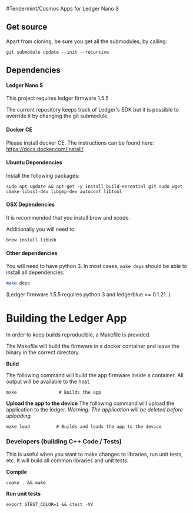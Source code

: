 #Tendermint/Cosmos Apps for Ledger Nano S

## Get source
Apart from cloning, be sure you get all the submodules, by calling:
```
git submodule update --init --recursive
```

## Dependencies

#### Ledger Nano S

This project requires ledger firmware 1.5.5

The current repository keeps track of Ledger's SDK but it is possible to override it by changing the git submodule.

#### Docker CE

Please install docker CE. The instructions can be found here: https://docs.docker.com/install/

#### Ubuntu Dependencies
Install the following packages:
```
sudo apt update && apt-get -y install build-essential git sudo wget cmake libssl-dev libgmp-dev autoconf libtool
```

#### OSX Dependencies
It is recommended that you install brew and xcode. 

Additionally you will need to:

```
brew install libusb
```

#### Other dependencies

You will need to have python 3. In most cases, `make deps` should be able to install all dependencies: 

```bash
make deps
```

(Ledger firmware 1.5.5 requires python 3 and ledgerblue >= 0.1.21. )

# Building the Ledger App
In order to keep builds reproducible, a Makefile is provided.

The Makefile will build the firmware in a docker container and leave the binary in the correct directory.

**Build**

The following command will build the app firmware inside a container. All output will be available to the host.
```
make                # Builds the app
```

**Upload the app to the device**
The following command will upload the application to the ledger. _Warning: The application will be deleted before uploading._
```
make load          # Builds and loads the app to the device
```
### Developers (building C++ Code / Tests)

This is useful when you want to make changes to libraries, run unit tests, etc. It will build all common libraries and unit tests.

**Compile**
```
cmake . && make
```
**Run unit tests**
```
export GTEST_COLOR=1 && ctest -VV
```

